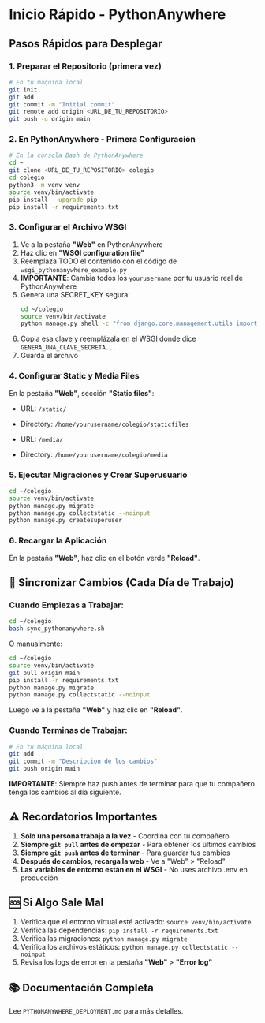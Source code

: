 # Inicio Rápido - PythonAnywhere

## Pasos Rápidos para Desplegar

### 1. Preparar el Repositorio (primera vez)

```bash
# En tu máquina local
git init
git add .
git commit -m "Initial commit"
git remote add origin <URL_DE_TU_REPOSITORIO>
git push -u origin main
```

### 2. En PythonAnywhere - Primera Configuración

```bash
# En la consola Bash de PythonAnywhere
cd ~
git clone <URL_DE_TU_REPOSITORIO> colegio
cd colegio
python3 -m venv venv
source venv/bin/activate
pip install --upgrade pip
pip install -r requirements.txt
```

### 3. Configurar el Archivo WSGI

1. Ve a la pestaña **"Web"** en PythonAnywhere
2. Haz clic en **"WSGI configuration file"**
3. Reemplaza TODO el contenido con el código de `wsgi_pythonanywhere_example.py`
4. **IMPORTANTE**: Cambia todos los `yourusername` por tu usuario real de PythonAnywhere
5. Genera una SECRET_KEY segura:
   ```bash
   cd ~/colegio
   source venv/bin/activate
   python manage.py shell -c "from django.core.management.utils import get_random_secret_key; print(get_random_secret_key())"
   ```
6. Copia esa clave y reemplázala en el WSGI donde dice `GENERA_UNA_CLAVE_SECRETA...`
7. Guarda el archivo

### 4. Configurar Static y Media Files

En la pestaña **"Web"**, sección **"Static files"**:

- URL: `/static/`
- Directory: `/home/yourusername/colegio/staticfiles`

- URL: `/media/`
- Directory: `/home/yourusername/colegio/media`

### 5. Ejecutar Migraciones y Crear Superusuario

```bash
cd ~/colegio
source venv/bin/activate
python manage.py migrate
python manage.py collectstatic --noinput
python manage.py createsuperuser
```

### 6. Recargar la Aplicación

En la pestaña **"Web"**, haz clic en el botón verde **"Reload"**.

## 🔄 Sincronizar Cambios (Cada Día de Trabajo)

### Cuando Empiezas a Trabajar:

```bash
cd ~/colegio
bash sync_pythonanywhere.sh
```

O manualmente:

```bash
cd ~/colegio
source venv/bin/activate
git pull origin main
pip install -r requirements.txt
python manage.py migrate
python manage.py collectstatic --noinput
```

Luego ve a la pestaña **"Web"** y haz clic en **"Reload"**.

### Cuando Terminas de Trabajar:

```bash
# En tu máquina local
git add .
git commit -m "Descripcion de los cambios"
git push origin main
```

**IMPORTANTE**: Siempre haz push antes de terminar para que tu compañero tenga los cambios al día siguiente.

## ⚠️ Recordatorios Importantes

1. **Solo una persona trabaja a la vez** - Coordina con tu compañero
2. **Siempre `git pull` antes de empezar** - Para obtener los últimos cambios
3. **Siempre `git push` antes de terminar** - Para guardar tus cambios
4. **Después de cambios, recarga la web** - Ve a "Web" > "Reload"
5. **Las variables de entorno están en el WSGI** - No uses archivo .env en producción

## 🆘 Si Algo Sale Mal

1. Verifica que el entorno virtual esté activado: `source venv/bin/activate`
2. Verifica las dependencias: `pip install -r requirements.txt`
3. Verifica las migraciones: `python manage.py migrate`
4. Verifica los archivos estáticos: `python manage.py collectstatic --noinput`
5. Revisa los logs de error en la pestaña **"Web"** > **"Error log"**

## 📚 Documentación Completa

Lee `PYTHONANYWHERE_DEPLOYMENT.md` para más detalles.

